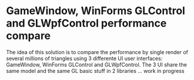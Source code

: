 # GameWindow, WinForms GLControl and GLWpfControl performance compare
The idea of this solution is to compare the performance by single render of several millions of triangles using 3 differente UI user interfaces: GameWindow, WinForms GLControl and GLWpfControl. The 3 UI share the same model and the same GL basic stuff in 2 libraries ... work in progress
